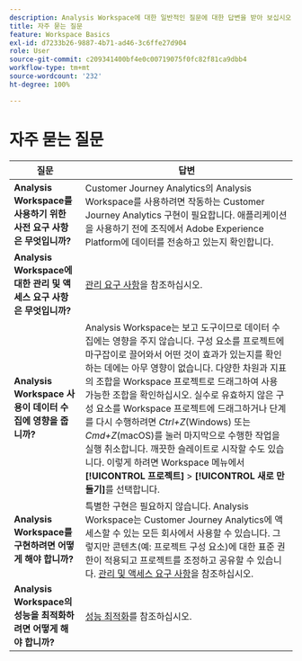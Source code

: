 ```yaml
---
description: Analysis Workspace에 대한 일반적인 질문에 대한 답변을 받아 보십시오.
title: 자주 묻는 질문
feature: Workspace Basics
exl-id: d7233b26-9887-4b71-ad46-3c6ffe27d904
role: User
source-git-commit: c209341400bf4e0c00719075f0fc82f81ca9dbb4
workflow-type: tm+mt
source-wordcount: '232'
ht-degree: 100%

---
```


# 자주 묻는 질문

| 질문 | 답변 |
|--- |--- |
| **Analysis Workspace를 사용하기 위한 사전 요구 사항은 무엇입니까?** | Customer Journey Analytics의 Analysis Workspace를 사용하려면 작동하는 Customer Journey Analytics 구현이 필요합니다. 애플리케이션을 사용하기 전에 조직에서 Adobe Experience Platform에 데이터를 전송하고 있는지 확인합니다. |
| **Analysis Workspace에 대한 관리 및 액세스 요구 사항은 무엇입니까?** | [관리 요구 사항](/help/analysis-workspace/workspace-faq/frequently-asked-questions-analysis-workspace.md)을 참조하십시오. |
| **Analysis Workspace 사용이 데이터 수집에 영향을 줍니까?** | Analysis Workspace는 보고 도구이므로 데이터 수집에는 영향을 주지 않습니다. 구성 요소를 프로젝트에 마구잡이로 끌어와서 어떤 것이 효과가 있는지를 확인하는 데에는 아무 영향이 없습니다. 다양한 차원과 지표의 조합을 Workspace 프로젝트로 드래그하여 사용 가능한 조합을 확인하십시오. 실수로 유효하지 않은 구성 요소를 Workspace 프로젝트에 드래그하거나 단계를 다시 수행하려면 *Ctrl+Z*(Windows) 또는 *Cmd+Z*(macOS)를 눌러 마지막으로 수행한 작업을 실행 취소합니다. 깨끗한 슬레이트로 시작할 수도 있습니다. 이렇게 하려면 Workspace 메뉴에서 **[!UICONTROL 프로젝트]** > **[!UICONTROL 새로 만들기]**&#x200B;를 선택합니다. |
| **Analysis Workspace를 구현하려면 어떻게 해야 합니까?** | 특별한 구현은 필요하지 않습니다. Analysis Workspace는 Customer Journey Analytics에 액세스할 수 있는 모든 회사에서 사용할 수 있습니다. 그렇지만 콘텐츠(예: 프로젝트 구성 요소)에 대한 표준 권한이 적용되고 프로젝트를 조정하고 공유할 수 있습니다. [관리 및 액세스 요구 사항](/help/analysis-workspace/workspace-faq/frequently-asked-questions-analysis-workspace.md)을 참조하십시오. |
| **Analysis Workspace의 성능을 최적화하려면 어떻게 해야 합니까?** | [성능 최적화](/help/technotes/optimizing-performance.md)를 참조하십시오. |
